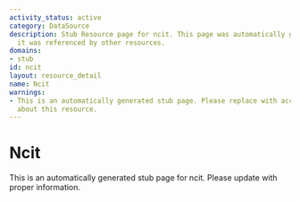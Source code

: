 ```yaml
---
activity_status: active
category: DataSource
description: Stub Resource page for ncit. This page was automatically generated because
  it was referenced by other resources.
domains:
- stub
id: ncit
layout: resource_detail
name: Ncit
warnings:
- This is an automatically generated stub page. Please replace with accurate information
  about this resource.
---
```


# Ncit

This is an automatically generated stub page for ncit. Please update with proper information.
